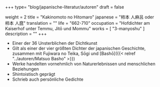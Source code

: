 +++
type= "blog/japanische-literatur/autoren"
draft = false

weight = 2
title = "Kakinomoto no Hitomaro"
japanese = "柿本 人麻呂 oder 柿本 人麿"
translation = ""
life = "662-710"
occupation = "Hofdichter am Kaiserhof unter Temmu, Jitō und Mommu"
works = [
  "3-manyoshu"
]
description = ""
+++

- Einer der 36 Unsterblichen der Dichtkunst
- Gilt als einer der vier größten Dichter der japanischen Geschichte, zusammen mit Fujiwara no Teika, Sōgi und [Bashō]({{< relref "../autoren/Matsuo Basho" >}})
- Werke handelten vornehmlich von Naturerlebnissen und menschlichen Beziehungen
- Shintoistisch geprägt
- Schrieb auch persönliche Gedichte
